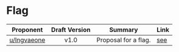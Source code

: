 # Flag

| Proponent                                                   | Draft Version | Summary                                                                      | Link                                                                                                        |
| ----------------------------------------------------------- | :-----------: | ---------------------------------------------------------------------------- | ----------------------------------------------------------------------------------------------------------- |
| [u/Ingvaeone](https://www.reddit.com/u/Ingvaeone)         |   v1.0    | Proposal for a flag.                                 | [see](https://www.reddit.com/r/EncapsulatedLanguage/comments/hzsl92/updated_flag_proposal/)  |